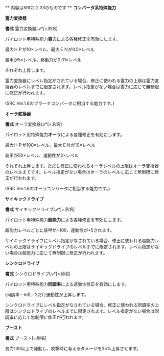 ** 内容はSRC2.2.33のものです **
**コンバータ系特殊能力**

**霊力変換器**

**書式** 霊力変換器Lv\*[=*別名*]

パイロット用特殊能力**霊力**による各種修正を有効にします。

最大ＨＰが10×レベル、最大ＥＮが0.5×レベル

装甲が5×レベル、移動力が0.01×レベル

それぞれ上昇します。

霊力変換器にレベル指定がされている場合、修正に使われる霊力の上限は霊力変換器のレベルまでに限定されます。レベル指定がない場合は霊力に応じて無制限に修正が行われます。

(SRC Ver.1.6のプラーナコンバータに相当する能力です。)

**オーラ変換器**

**書式** オーラ変換器Lv\*[=*別名*]

パイロット用特殊能力**オーラ**による各種修正を有効にします。

最大ＨＰが100×レベル、最大ＥＮが10×レベル

装甲が50×レベル、運動性が2×レベル

それぞれ上昇します。ただし修正に使われるオーラレベルの上限はオーラ変換器のレベルまでです。レベル指定がない場合はオーラのレベルに応じて無制限に修正が行われます。

(SRC Ver.1.6のオーラコンバータに相当する能力です。)

**サイキックドライブ**

**書式** サイキックドライブLv\*[=*別名*]

パイロット用特殊能力**超能力**による各種修正を有効にします。

超能力レベルごとに装甲が+100、運動性が+5されます。

サイキックドライブにレベル指定がなされている場合、修正に使われる超能力レベルの上限はサイキックドライブのレベルまでに限定されます。レベル指定がない場合は超能力に応じて無制限に修正が行われます。

**シンクロドライブ**

**書式** シンクロドライブLv\*[=*別名*]

パイロット用特殊能力**同調率**による運動性修正を有効にします。

(同調率－50)／2だけ運動性が上昇します。

シンクロドライブにレベル指定がなされている場合、修正に使われる同調率の上限はシンクロドライブのレベルまでに限定されます。レベル指定がない場合は同調率に応じて無制限に修正が行われます。

**ブースト**

**書式** ブースト[=*別名*]

気力130以上で発動し、攻撃時に与えるダメージを25%上昇させます。
